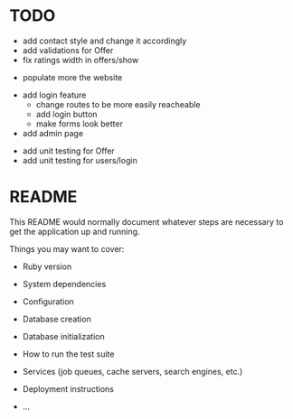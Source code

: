 # TODO
+ add contact style and change it accordingly
+ add validations for Offer
+ fix ratings width in offers/show
- populate more the website
+ add login feature
  + change routes to be more easily reacheable
  + add login button
  + make forms look better
+ add admin page
- add unit testing for Offer
- add unit testing for users/login


# README

This README would normally document whatever steps are necessary to get the
application up and running.

Things you may want to cover:

* Ruby version

* System dependencies

* Configuration

* Database creation

* Database initialization

* How to run the test suite

* Services (job queues, cache servers, search engines, etc.)

* Deployment instructions

* ...
